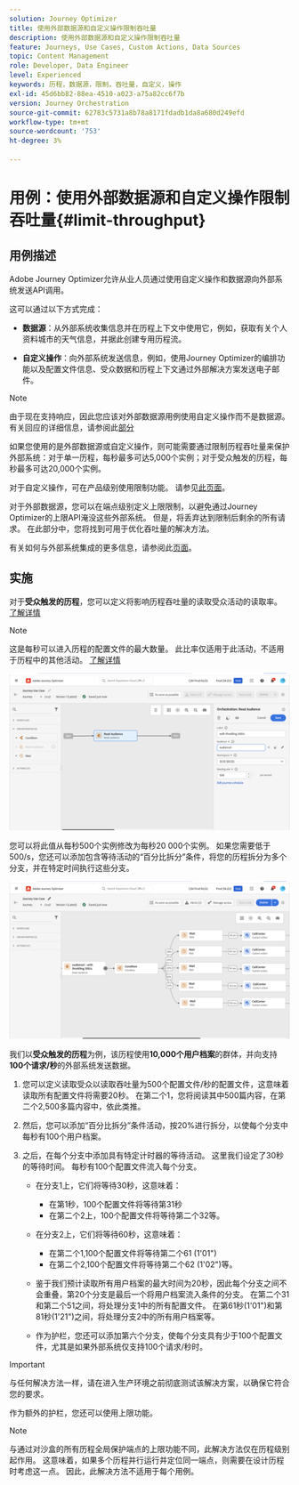 ```yaml
---
solution: Journey Optimizer
title: 使用外部数据源和自定义操作限制吞吐量
description: 使用外部数据源和自定义操作限制吞吐量
feature: Journeys, Use Cases, Custom Actions, Data Sources
topic: Content Management
role: Developer, Data Engineer
level: Experienced
keywords: 历程，数据源，限制，吞吐量，自定义，操作
exl-id: 45d6bb82-88ea-4510-a023-a75a82cc6f7b
version: Journey Orchestration
source-git-commit: 62783c5731a8b78a8171fdadb1da8a680d249efd
workflow-type: tm+mt
source-wordcount: '753'
ht-degree: 3%

---
```


# 用例：使用外部数据源和自定义操作限制吞吐量{#limit-throughput}

## 用例描述

Adobe Journey Optimizer允许从业人员通过使用自定义操作和数据源向外部系统发送API调用。

这可以通过以下方式完成：

* **数据源**：从外部系统收集信息并在历程上下文中使用它，例如，获取有关个人资料城市的天气信息，并据此创建专用历程流。

* **自定义操作**：向外部系统发送信息，例如，使用Journey Optimizer的编排功能以及配置文件信息、受众数据和历程上下文通过外部解决方案发送电子邮件。

>[!NOTE]
>
>由于现在支持响应，因此您应该对外部数据源用例使用自定义操作而不是数据源。 有关回应的详细信息，请参阅此[部分](../action/action-response.md)

如果您使用的是外部数据源或自定义操作，则可能需要通过限制历程吞吐量来保护外部系统：对于单一历程，每秒最多可达5,000个实例；对于受众触发的历程，每秒最多可达20,000个实例。

对于自定义操作，可在产品级别使用限制功能。 请参见[此页面](../configuration/external-systems.md#capping)。

对于外部数据源，您可以在端点级别定义上限限制，以避免通过Journey Optimizer的上限API淹没这些外部系统。 但是，将丢弃达到限制后剩余的所有请求。 在此部分中，您将找到可用于优化吞吐量的解决方法。

有关如何与外部系统集成的更多信息，请参阅此[页面](../configuration/external-systems.md)。

## 实施

对于&#x200B;**受众触发的历程**，您可以定义将影响历程吞吐量的读取受众活动的读取率。 [了解详情](../building-journeys/read-audience.md)

>[!NOTE]
>
> 这是每秒可以进入历程的配置文件的最大数量。 此比率仅适用于此活动，不适用于历程中的其他活动。 [了解详情](../building-journeys/read-audience.md)


![](assets/limit-throughput-1.png)

您可以将此值从每秒500个实例修改为每秒20 000个实例。 如果您需要低于500/s，您还可以添加包含等待活动的“百分比拆分”条件，将您的历程拆分为多个分支，并在特定时间执行这些分支。

![](assets/limit-throughput-2.png)

我们以&#x200B;**受众触发的历程**&#x200B;为例，该历程使用&#x200B;**10,000个用户档案**&#x200B;的群体，并向支持&#x200B;**100个请求/秒**&#x200B;的外部系统发送数据。

1. 您可以定义读取受众以读取吞吐量为500个配置文件/秒的配置文件，这意味着读取所有配置文件将需要20秒。 在第二个1，您将阅读其中500篇内容，在第二个2,500多篇内容中，依此类推。

1. 然后，您可以添加“百分比拆分”条件活动，按20%进行拆分，以使每个分支中每秒有100个用户档案。

1. 之后，在每个分支中添加具有特定计时器的等待活动。 这里我们设定了30秒的等待时间。 每秒有100个配置文件流入每个分支。

   * 在分支1上，它们将等待30秒，这意味着：
      * 在第1秒，100个配置文件将等待第31秒
      * 在第二个2上，100个配置文件将等待第二个32等。

   * 在分支2上，它们将等待60秒，这意味着：
      * 在第二个1,100个配置文件将等待第二个61 (1&#39;01&quot;)
      * 在第二个2,100个配置文件将等待第二个62 (1&#39;02&quot;)等。

   * 鉴于我们预计读取所有用户档案的最大时间为20秒，因此每个分支之间不会重叠，第20个分支是最后一个将用户档案流入条件的分支。 在第二个31和第二个51之间，将处理分支1中的所有配置文件。 在第61秒(1&#39;01&quot;)和第81秒(1&#39;21&quot;)之间，将处理分支2中的所有用户档案等。

   * 作为护栏，您还可以添加第六个分支，使每个分支具有少于100个配置文件，尤其是如果外部系统仅支持100个请求/秒时。

>[!IMPORTANT]
>
>与任何解决方法一样，请在进入生产环境之前彻底测试该解决方案，以确保它符合您的要求。

作为额外的护栏，您还可以使用上限功能。

>[!NOTE]
>
>与通过对沙盒的所有历程全局保护端点的上限功能不同，此解决方法仅在历程级别起作用。 这意味着，如果多个历程并行运行并定位同一端点，则需要在设计历程时考虑这一点。 因此，此解决方法不适用于每个用例。
